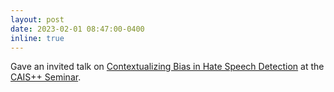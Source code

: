 ```yaml
---
layout: post
date: 2023-02-01 08:47:00-0400
inline: true
---
```


Gave an invited talk on [Contextualizing Bias in Hate Speech Detection](https://drive.google.com/file/d/1ZB5yxmitysJ-fD_2mEXPVpQUvneZoPSR/view) at the [CAIS++ Seminar](https://caisplusplus.usc.edu/curriculum/seminar).
